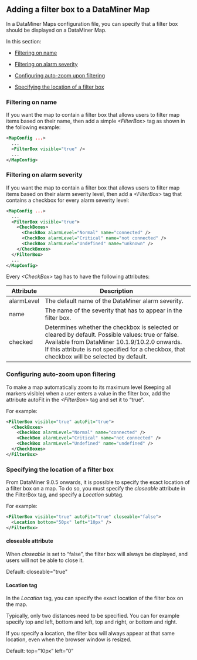 ## Adding a filter box to a DataMiner Map

In a DataMiner Maps configuration file, you can specify that a filter box should be displayed on a DataMiner Map.

In this section:

- [Filtering on name](#filtering-on-name)

- [Filtering on alarm severity](#filtering-on-alarm-severity)

- [Configuring auto-zoom upon filtering](#configuring-auto-zoom-upon-filtering)

- [Specifying the location of a filter box](#specifying-the-location-of-a-filter-box)

### Filtering on name

If you want the map to contain a filter box that allows users to filter map items based on their name, then add a simple *\<FilterBox>* tag as shown in the following example:

```xml
<MapConfig ...>
  ...
  <FilterBox visible="true" />
  ...
</MapConfig>
```

### Filtering on alarm severity

If you want the map to contain a filter box that allows users to filter map items based on their alarm severity level, then add a *\<FilterBox>* tag that contains a checkbox for every alarm severity level:

```xml
<MapConfig ...>
  ...
  <FilterBox visible="true">
    <CheckBoxes>
      <CheckBox alarmLevel="Normal" name="connected" />
      <CheckBox alarmLevel="Critical" name="not connected" />
      <CheckBox alarmLevel="Undefined" name="unknown" />
    </CheckBoxes>
  </FilterBox>
  ...
</MapConfig>
```

Every *\<CheckBox>* tag has to have the following attributes:

| Attribute  | Description                                                                                                                                                                                                                                          |
|------------|------------------------------------------------------------------------------------------------------------------------------------------------------------------------------------------------------------------------------------------------------|
| alarmLevel | The default name of the DataMiner alarm severity.                                                                                                                                                                                                    |
| name       | The name of the severity that has to appear in the filter box.                                                                                                                                                                                       |
| checked    | Determines whether the checkbox is selected or cleared by default. Possible values: true or false. Available from DataMiner 10.1.9/10.2.0 onwards.<br> If this attribute is not specified for a checkbox, that checkbox will be selected by default. |

### Configuring auto-zoom upon filtering

To make a map automatically zoom to its maximum level (keeping all markers visible) when a user enters a value in the filter box, add the attribute autoFit in the *\<FilterBox>* tag and set it to “true”.

For example:

```xml
<FilterBox visible="true" autoFit="true">
  <CheckBoxes>
    <CheckBox alarmLevel="Normal" name="connected" />
    <CheckBox alarmLevel="Critical" name="not connected" />
    <CheckBox alarmLevel="Undefined" name="undefined" />
  </CheckBoxes>
</FilterBox>
```

### Specifying the location of a filter box

From DataMiner 9.0.5 onwards, it is possible to specify the exact location of a filter box on a map. To do so, you must specify the *closeable* attribute in the FilterBox tag, and specify a *Location* subtag.

For example:

```xml
<FilterBox visible="true" autoFit="true" closeable="false">
  <Location bottom="50px" left="10px" />
</FilterBox>
```

#### closeable attribute

When *closeable* is set to “false”, the filter box will always be displayed, and users will not be able to close it.

Default: closeable="true"

#### Location tag

In the *Location* tag, you can specify the exact location of the filter box on the map.

Typically, only two distances need to be specified. You can for example specify top and left, bottom and left, top and right, or bottom and right.

If you specify a location, the filter box will always appear at that same location, even when the browser window is resized.

Default: top=”10px” left=”0”
